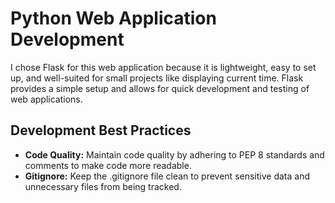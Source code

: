 # Python Web Application Development

I chose Flask for this web application because it is lightweight, easy to set up, and well-suited for small projects
like displaying current time. Flask provides a simple setup and allows for quick development and testing of web
applications.

## Development Best Practices

- **Code Quality:** Maintain code quality by adhering to PEP 8 standards and comments to make code more readable.
- **Gitignore:** Keep the .gitignore file clean to prevent sensitive data and unnecessary files from being tracked.

